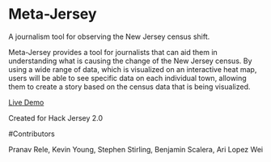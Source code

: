 # Meta-Jersey
A journalism tool for observing the New Jersey census shift.

Meta-Jersey provides a tool for journalists that can aid them in understanding what is causing the change of the New Jersey census. By using a wide range of data, which is visualized on an interactive heat map, users will be able to see specific data on each individual town, allowing them to create a story based on the census data that is being visualized.

[Live Demo ](http://pranavrele.github.io/meta-jersey-hosting/)

Created for Hack Jersey 2.0

#Contributors

Pranav Rele, Kevin Young, Stephen Stirling, Benjamin Scalera, Ari Lopez Wei
